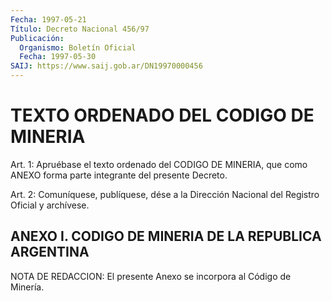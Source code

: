 ```yaml
---
Fecha: 1997-05-21
Título: Decreto Nacional 456/97
Publicación:
  Organismo: Boletín Oficial
  Fecha: 1997-05-30
SAIJ: https://www.saij.gob.ar/DN19970000456
---
```

# TEXTO ORDENADO DEL CODIGO DE MINERIA

<a id="1"></a>
Art. 1: Apruébase el texto ordenado del CODIGO DE MINERIA, que como  ANEXO  forma parte integrante  del  presente  Decreto.

<a id="2"></a>
Art. 2: Comuníquese,  publíquese, dése a la Dirección Nacional del Registro Oficial y archívese.

## ANEXO I. CODIGO DE MINERIA DE LA REPUBLICA ARGENTINA

<a id="1"></a>
NOTA DE REDACCION: El presente Anexo se incorpora al Código de Minería.